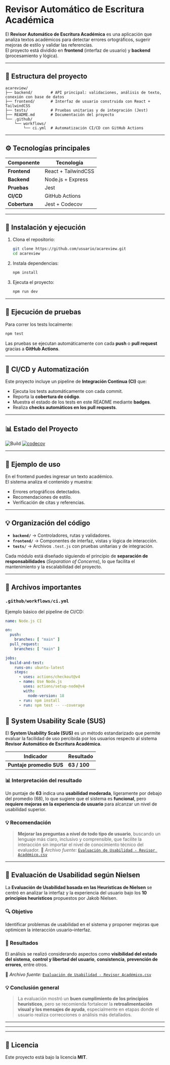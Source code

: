 #  Revisor Automático de Escritura Académica

El **Revisor Automático de Escritura Académica** es una aplicación que analiza textos académicos para detectar errores ortográficos, sugerir mejoras de estilo y validar las referencias.  
El proyecto está dividido en **frontend** (interfaz de usuario) y **backend** (procesamiento y lógica).

---

## 📁 Estructura del proyecto

```
acareview/
├── backend/        # API principal: validaciones, análisis de texto, conexión con base de datos
├── frontend/       # Interfaz de usuario construida con React + TailwindCSS
├── tests/          # Pruebas unitarias y de integración (Jest)
├── README.md       # Documentación del proyecto
└── .github/
    └── workflows/
        └── ci.yml  # Automatización CI/CD con GitHub Actions
```

---

## ⚙️ Tecnologías principales

| Componente | Tecnología |
|-------------|-------------|
| **Frontend** | React + TailwindCSS |
| **Backend** | Node.js + Express |
| **Pruebas** | Jest |
| **CI/CD** | GitHub Actions |
| **Cobertura** | Jest + Codecov |

---

## 🚀 Instalación y ejecución

1. Clona el repositorio:
   ```bash
   git clone https://github.com/usuario/acareview.git
   cd acareview
   ```

2. Instala dependencias:
   ```bash
   npm install
   ```

3. Ejecuta el proyecto:
   ```bash
   npm run dev
   ```

---

## 🧪 Ejecución de pruebas

Para correr los tests localmente:
```bash
npm test
```

Las pruebas se ejecutan automáticamente con cada **push** o **pull request** gracias a **GitHub Actions**.

---

## 🧰 CI/CD y Automatización

Este proyecto incluye un pipeline de **Integración Continua (CI)** que:

- Ejecuta los tests automáticamente con cada commit.  
- Reporta la **cobertura de código**.  
- Muestra el estado de los tests en este README mediante **badges**.  
- Realiza **checks automáticos en los pull requests**.

---

## 📊 Estado del Proyecto

![Build](https://github.com/usuario/acareview/actions/workflows/ci.yml/badge.svg)
[![codecov](https://codecov.io/gh/usuario/acareview/branch/main/graph/badge.svg)](https://codecov.io/gh/usuario/acareview)

---

## 📄 Ejemplo de uso

En el frontend puedes ingresar un texto académico.  
El sistema analiza el contenido y muestra:

- Errores ortográficos detectados.  
- Recomendaciones de estilo.  
- Verificación de citas y referencias.  

---

## 💡 Organización del código

- **`backend/`** → Controladores, rutas y validadores.  
- **`frontend/`** → Componentes de interfaz, vistas y lógica de interacción.  
- **`tests/`** → Archivos `.test.js` con pruebas unitarias y de integración.  

Cada módulo está diseñado siguiendo el principio de **separación de responsabilidades** (*Separation of Concerns*), lo que facilita el mantenimiento y la escalabilidad del proyecto.

---

## 🧩 Archivos importantes

### `.github/workflows/ci.yml`
Ejemplo básico del pipeline de CI/CD:
```yaml
name: Node.js CI

on:
  push:
    branches: [ "main" ]
  pull_request:
    branches: [ "main" ]

jobs:
  build-and-test:
    runs-on: ubuntu-latest
    steps:
      - uses: actions/checkout@v4
      - name: Use Node.js
        uses: actions/setup-node@v4
        with:
          node-version: 18
      - run: npm install
      - run: npm test -- --coverage
```
## 🧭 System Usability Scale (SUS)

El **System Usability Scale (SUS)** es un método estandarizado que permite evaluar la facilidad de uso percibida por los usuarios respecto al sistema **Revisor Automático de Escritura Académica**.

| Indicador | Resultado |
|------------|------------|
| **Puntaje promedio SUS** | **63 / 100** |

### 📊 Interpretación del resultado
Un puntaje de **63** indica una **usabilidad moderada**, ligeramente por debajo del promedio (68), lo que sugiere que el sistema es **funcional**, pero **requiere mejoras en la experiencia de usuario** para alcanzar un nivel de usabilidad superior.

### 💡 Recomendación
> **Mejorar las preguntas a nivel de todo tipo de usuario**, buscando un lenguaje más claro, inclusivo y comprensible, que facilite la interacción sin importar el nivel de conocimiento técnico del evaluador.
📁 *Archivo fuente:* [`Evaluación de Usabilidad - Revisor Académico.csv`](https://drive.google.com/file/d/16p3Altjp-7FwlvOwvJn33B_79qZk5G2w/view?usp=drive_link)


---
## 🧠 Evaluación de Usabilidad según Nielsen

La **Evaluación de Usabilidad basada en las Heurísticas de Nielsen** se centró en analizar la interfaz y la experiencia del usuario bajo los **10 principios heurísticos** propuestos por Jakob Nielsen.

### 🔍 Objetivo
Identificar problemas de usabilidad en el sistema y proponer mejoras que optimicen la interacción usuario–interfaz.

### 🧾 Resultados
El análisis se realizó considerando aspectos como **visibilidad del estado del sistema**, **control y libertad del usuario**, **consistencia**, **prevención de errores**, entre otros.

📁 *Archivo fuente:* [`Evaluación de Usabilidad - Revisor Académico.csv`](https://drive.google.com/file/d/1Ry_TNSTIg5i49Ath7eS29GuZf2HnWByc/view?usp=drive_link)

### 💡 Conclusión general
> La evaluación mostró un **buen cumplimiento de los principios heurísticos**, pero se recomienda fortalecer la **retroalimentación visual y los mensajes de ayuda**, especialmente en etapas donde el usuario realiza correcciones o análisis más detallados.

---
---
---
## 📝 Licencia

Este proyecto está bajo la licencia **MIT**.



